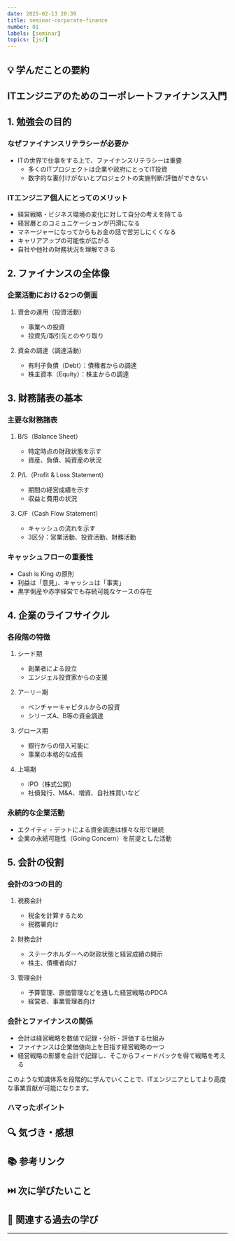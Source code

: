 ```yaml
---
date: 2025-02-13 20:39
title: seminar-corporate-finance
number: 01
labels: [seminar]
topics: [js/]
---
```


## 💡 学んだことの要約

## ITエンジニアのためのコーポレートファイナンス入門

## 1. 勉強会の目的

### なぜファイナンスリテラシーが必要か

- ITの世界で仕事をする上で、ファイナンスリテラシーは重要
  - 多くのITプロジェクトは企業や政府にとってIT投資
  - 数字的な裏付けがないとプロジェクトの実施判断/評価ができない

### ITエンジニア個人にとってのメリット

- 経営戦略・ビジネス環境の変化に対して自分の考えを持てる
- 経営層とのコミュニケーションが円滑になる
- マネージャーになってからもお金の話で苦労しにくくなる
- キャリアアップの可能性が広がる
- 自社や他社の財務状況を理解できる

## 2. ファイナンスの全体像

### 企業活動における2つの側面

1. 資金の運用（投資活動）

   - 事業への投資
   - 投資先/取引先とのやり取り

2. 資金の調達（調達活動）
   - 有利子負債（Debt）：債権者からの調達
   - 株主資本（Equity）：株主からの調達

## 3. 財務諸表の基本

### 主要な財務諸表

1. B/S（Balance Sheet）

   - 特定時点の財政状態を示す
   - 資産、負債、純資産の状況

2. P/L（Profit & Loss Statement）

   - 期間の経営成績を示す
   - 収益と費用の状況

3. C/F（Cash Flow Statement）
   - キャッシュの流れを示す
   - 3区分：営業活動、投資活動、財務活動

### キャッシュフローの重要性

- Cash is King の原則
- 利益は「意見」、キャッシュは「事実」
- 黒字倒産や赤字経営でも存続可能なケースの存在

## 4. 企業のライフサイクル

### 各段階の特徴

1. シード期

   - 創業者による設立
   - エンジェル投資家からの支援

2. アーリー期

   - ベンチャーキャピタルからの投資
   - シリーズA、B等の資金調達

3. グロース期

   - 銀行からの借入可能に
   - 事業の本格的な成長

4. 上場期
   - IPO（株式公開）
   - 社債発行、M&A、増資、自社株買いなど

### 永続的な企業活動

- エクイティ・デットによる資金調達は様々な形で継続
- 企業の永続可能性（Going Concern）を前提とした活動

## 5. 会計の役割

### 会計の3つの目的

1. 税務会計

   - 税金を計算するため
   - 税務署向け

2. 財務会計

   - ステークホルダーへの財政状態と経営成績の開示
   - 株主、債権者向け

3. 管理会計
   - 予算管理、原価管理などを通した経営戦略のPDCA
   - 経営者、事業管理者向け

### 会計とファイナンスの関係

- 会計は経営戦略を数値で記録・分析・評価する仕組み
- ファイナンスは企業価値向上を目指す経営戦略の一つ
- 経営戦略の影響を会計で記録し、そこからフィードバックを得て戦略を考える

このような知識体系を段階的に学んでいくことで、ITエンジニアとしてより高度な事業貢献が可能になります。

### ハマったポイント

## 🔍 気づき・感想

## 📚 参考リンク

## ⏭️ 次に学びたいこと

## 📌 関連する過去の学び

---

